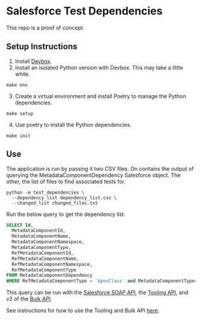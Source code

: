 # Salesforce Test Dependencies
This repo is a proof of concept. 

## Setup Instructions

1. Install [Devbox](https://www.jetpack.io/devbox/docs/quickstart/).
2. Install an isolated Python version with Devbox. This may take a little while.
  ```shell
  make env
  ```

3. Create a virtual environment and install Poetry to manage the Python dependencies.
  ```shell
  make setup
  ```

4. Use poetry to install the Python dependencies. 
  ```shell
  make init
  ```

## Use
The application is run by passing it two CSV files. On contains the output of 
querying the MetadataComponentDependency Salesforce object. The other, the list of 
files to find associated tests for.

```shell
python -m test_dependencies \
  --dependency_list dependency_list.csv \
  --changed_list changed_files.txt
```

Run the below query to get the dependency list. 
```sql
SELECT Id, 
  MetadataComponentId, 
  MetadataComponentName,
  MetadataComponentNamespace,
  MetadataComponentType, 
  RefMetadataComponentId, 
  RefMetadataComponentName, 
  RefMetadataComponentNamespace,
  RefMetadataComponentType 
FROM MetadataComponentDependency
WHERE RefMetadataComponentType = 'ApexClass' and MetadataComponentType='ApexClass'
```

This query can be run with the [Salesforce SOAP API](https://developer.salesforce.com/docs/atlas.en-us.api.meta/api/sforce_api_calls_query.htm), the [Tooling API](https://developer.salesforce.com/docs/atlas.en-us.api_tooling.meta/api_tooling/tooling_api_objects_metadatacomponentdependency.htm), and v2 of the [Bulk API](https://developer.salesforce.com/docs/atlas.en-us.api_asynch.meta/api_asynch/queries.htm).

See instructions for how to use the Tooling and Bulk API [here](https://help.salesforce.com/s/articleView?id=release-notes.rn_api_bulk_metadatacomponentdependency_beta.htm&release=226&type=5).

